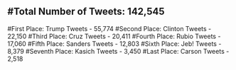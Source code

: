 #Total Number of Tweets: 142,545 
---
#First Place: Trump Tweets - 55,774
#Second Place: Clinton Tweets - 22,150
#Third Place: Cruz Tweets - 20,411
#Fourth Place: Rubio Tweets - 17,060
#Fifth Place: Sanders Tweets - 12,803
#Sixth Place: Jeb! Tweets - 8,379
#Seventh Place: Kasich Tweets - 3,450
#Last Place: Carson Tweets - 2,518
